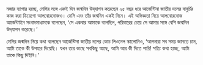 মজার ব্যাপার হচ্ছে, মেসির সঙ্গে একই দিন জন্মদিন উদ্‌যাপন করেছেন ২৫ বছর ধরে আর্জেন্টিনা জাতীয় দলের বাবুর্চির কাজ করা ডিয়েগো আলবোরনোজও। মেসি এবং তাঁর জন্মদিন একই দিনে। এই অভিজ্ঞতা নিয়ে আলবোরনোজ আর্জেন্টাইন সংবাদমাধ্যমকে বলেছেন, ‘সে একবার আমাকে বলেছিল, পরিবারের চেয়ে সে আমার সঙ্গে বেশি জন্মদিন উদ্‌যাপন করেছে।’

মেসির জন্মদিন নিয়ে কথা বলেছেন আর্জেন্টিনা জাতীয় দলের কোচ লিওনেল স্কালোনিও, ‘আপনারা সব সময় জানতে চান, আমি তাকে কী উপহার দিয়েছি। যখন তার কাছে সবকিছু আছে, আমি আর কী দিতে পারি! সত্যি কথা হচ্ছে, আমি তাকে কিছু দিইনি।’
